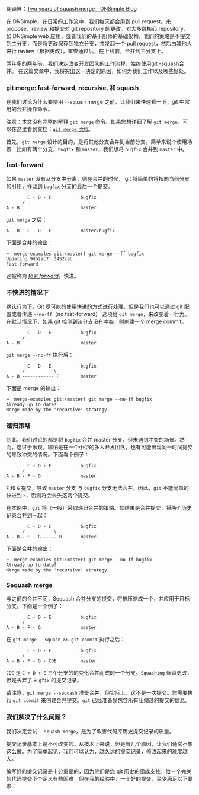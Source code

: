 翻译自：[Two years of squash merge - DNSimple Blog](https://blog.dnsimple.com/2019/01/two-years-of-squash-merge/)



在 DNSimple，在日常的工作流中，我们每天都会用到 pull request。来 propose，review 和提交对 git repository 的更改。对大多数核心 repository，如 DNSimple web 应用，或者我们的基于厨师的基础架构，我们的策略是不提交到主分支，而是将更改保存到独立分支，并发起一个 pull request，然后由其他人进行 review（根据更改），审查通过后，在上线前，合并到主分支上。



两年多的两年前，我们决定改变开发团队的工作流程，始终使用git -squash合并。 在这篇文章中，我将突出这一决定的原因，如何为我们工作以及哪些好处。



### git merge: fast-forward, recursive, 和 squash



在我们讨论为什么要使用 `--squash` merge 之前，让我们来快速看一下，git 中常用的合并操作命令。



注意：本文没有完整的解释 `git merge` 命令。如果您想详细了解 `git merge`，可以在这里看到文档：[`git merge 文档`](https://git-scm.com/docs/git-merge)。



首先，`git merge` 设计的目的，是将其他分支合并到当前分支。简单来说个使用场景：比如有两个分支，`bugfix` 和 `master`，我们想将 `bugfix` 合并到 `master` 中。



### fast-forward



如果 `master` 没有从分支中分离，则在合并的时候， git 将简单的将指向当前分支的引用，移动到 `bugfix` 分支的最后一个提交。



```
        C - D - E           bugfix
      /
A - B                       master
```



`git merge` 之后：



```
A - B - C - D - E           master/bugfix
```



下面是合并的输出：



```
➜  merge-examples git:(master) git merge --ff bugfix
Updating 9db2ac7..3452cab
Fast-forward
```



这被称为 [*fast forward*](https://git-scm.com/book/en/v2/Git-Branching-Basic-Branching-and-Merging)，快进。



### 不快进的情况下



默认行为下，Git 尽可能的使用快进的方式进行处理。但是我们也可以通过 git 配置或者传递 `--no-ff`（no fast-forward） 选项给 `git merge`，来改变着一行为。在默认情况下，如果 git 检测到该分支没有冲突，则创建一个 merge commit。



```
        C - D - E           bugfix
      /
A - B                       master
```



`git merge --no-ff` 执行后：



```
        C - D - E           bugfix
      /           \
A - B ------------ F        master
```



下面是 merge 的输出：

```
➜  merge-examples git:(master) git merge --no-ff bugfix
Already up to date!
Merge made by the 'recursive' strategy.
```



### 递归策略



到此，我们讨论的都是将 `bugfix` 合并 master 分支，但未遇到冲突的场景。然而，这过于乐观。哪怕是在一个小型的多人开发团队，也有可能出现同一时间提交的导致冲突的情况。下面看个例子：



```
        C - D - E           bugfix
      /
A - B - F - G               master
```



`F` 和 `G` 提交，导致 `master` 分支 与 `bugfix` 分支无法合并。因此，`git` 不能简单的快进到 `E`，否则将会丢失这两个提交。



在本例中，`git` 将（一般）采取递归合并的策略。其结果是合并提交，将两个历史记录合并到一起：



```
        C - D - E           bugfix
      /           \
A - B - F - G ----- H       master
```



下面是合并的输出：



```
➜  merge-examples git:(master) git merge --no-ff bugfix
Already up to date!
Merge made by the 'recursive' strategy.
```



### Sequash merge



与之前的合并不同，Sequash 合并分支的提交，将被压缩成一个，并应用于目标分支。下面是一个例子：

```
        C - D - E           bugfix
      /
A - B - F - G               master
```



在 `git merge --squash && git commit` 执行之后：

```
        C - D - E           bugfix
      /
A - B - F - G - CDE         master
```



`CDE` 是 `C + D + E` 三个分支的的变化合并而成的一个分支。`Squashing` 保留更改，但是丢弃了 `Bugfix` 的提交记录。



请注意，`git merge --sequash` 准备合并，但实际上，这不是一次提交。您需要执行 `git commit` 来创建合并提交。`git` 已经准备好包含所有压缩过的提交的信息。



### 我们解决了什么问题？



我们决定尝试 `--squash merge`，是为了改善代码库历史提交记录的质量。



提交记录基本上是不可改变的。从技术上来说，但是有几个原因，让我们通常不想这么做。为了简单起见，我们可以认为，越久远的提交记录，修改起来的难度越大。



编写好的提交记录是十分重要的，因为他们是您 git 历史的组成支柱。给一个完美的代码提交下个定义有些困难，但在我的经验中，一个好的提交，至少满足以下要求：







